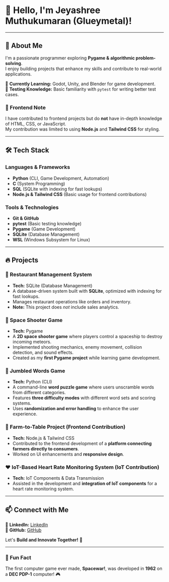 # 👋 Hello, I'm Jeyashree Muthukumaran (Glueymetal)!

---

## 🚀 About Me

I'm a passionate programmer exploring **Pygame & algorithmic problem-solving**.  
I enjoy building projects that enhance my skills and contribute to real-world applications.  

🔹 **Currently Learning:** Godot, Unity, and Blender for game development.  
🔹 **Testing Knowledge:** Basic familiarity with `pytest` for writing better test cases.  

### 🎨 Frontend Note  
I have contributed to frontend projects but do **not** have in-depth knowledge of HTML, CSS, or JavaScript.  
My contribution was limited to using **Node.js** and **Tailwind CSS** for styling.

---

## 🛠️ Tech Stack

### Languages & Frameworks  
- **Python** (CLI, Game Development, Automation)  
- **C** (System Programming)  
- **SQL** (SQLite with indexing for fast lookups)  
- **Node.js & Tailwind CSS** (Basic usage for frontend contributions)  

### Tools & Technologies  
- **Git & GitHub**  
- **pytest** (Basic testing knowledge)  
- **Pygame** (Game Development)  
- **SQLite** (Database Management)  
- **WSL** (Windows Subsystem for Linux)  

---

## 🔥 Projects  

### 📌 Restaurant Management System  
- **Tech:** SQLite (Database Management)  
- A database-driven system built with **SQLite**, optimized with indexing for fast lookups.  
- Manages restaurant operations like orders and inventory.  
- **Note:** This project does *not* include sales analytics.  

### 🚀 Space Shooter Game  
- **Tech:** Pygame  
- A **2D space shooter game** where players control a spaceship to destroy incoming meteors.  
- Implemented shooting mechanics, enemy movement, collision detection, and sound effects.  
- Created as my **first Pygame project** while learning game development.  

### 🧩 Jumbled Words Game  
- **Tech:** Python (CLI)  
- A command-line **word puzzle game** where users unscramble words from different categories.  
- Features **three difficulty modes** with different word sets and scoring systems.  
- Uses **randomization and error handling** to enhance the user experience.  

### 🌿 Farm-to-Table Project (Frontend Contribution)  
- **Tech:** Node.js & Tailwind CSS  
- Contributed to the frontend development of a **platform connecting farmers directly to consumers**.  
- Worked on UI enhancements and **responsive design**.  

### ❤️ IoT-Based Heart Rate Monitoring System (IoT Contribution)  
- **Tech:** IoT Components & Data Transmission  
- Assisted in the development and **integration of IoT components** for a heart rate monitoring system.  

---

## 📫 Connect with Me  

📌 **LinkedIn:** [LinkedIn](www.linkedin.com/in/jeyashree-muthukumaran)  
📌 **GitHub:** [GitHub](https://github.com/Glueymetal)  

Let's **Build and Innovate Together!** 🚀  

---

### 🎉 Fun Fact  
The first computer game ever made, **Spacewar!**, was developed in **1962** on a **DEC PDP-1** computer! 🎮  






